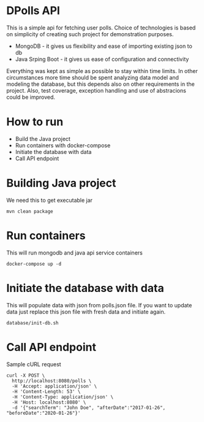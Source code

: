 # DPolls API

This is a simple api for fetching user polls. Choice of technologies is based on simplicity of creating such project for demonstration purposes.

  - MongoDB - it gives us flexibility and ease of importing existing json to db
  - Java Srping Boot - it gives us ease of configuration and connectivity
  
Everything was kept as simple as possible to stay within time limits. In other circumstances more time should be spent analyzing data model and modeling the database, but this depends also on other requirements in the project. Also, test coverage, exception handling and use of abstracions could be improved.

# How to run

  - Build the Java project
  - Run containers with docker-compose
  - Initiate the database with data
  - Call API endpoint

# Building Java project
We need this to get executable jar
```
mvn clean package
```
# Run containers
This will run mongodb and java api service containers
```
docker-compose up -d
```
# Initiate the database with data
This will populate data with json from polls.json file. If you want to update data just replace this json file with fresh data and initiate again. 
```
database/init-db.sh
```

# Call API endpoint
Sample cURL request
```
curl -X POST \
  http://localhost:8080/polls \
  -H 'Accept: application/json' \
  -H 'Content-Length: 53' \
  -H 'Content-Type: application/json' \
  -H 'Host: localhost:8080' \
  -d '{"searchTerm": "John Doe", "afterDate":"2017-01-26", "beforeDate":"2020-01-26"}'
```

